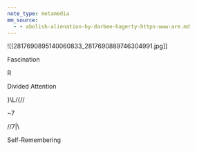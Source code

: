 ```yaml
---
note_type: metamedia
mm_source:
  - - abolish-alienation-by-darbee-hagerty-https-www-are.md
---
```


![[2817690895140060833_2817690889746304991.jpg]]

Fascination

R

Divided Attention

\}\\L/{//

~7

//7|\

Self-Remembering


